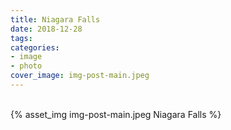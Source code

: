```yaml
---
title: Niagara Falls
date: 2018-12-28
tags:
categories:
- image
- photo
cover_image: img-post-main.jpeg
---
```

<br>
{% asset_img img-post-main.jpeg Niagara Falls %}
